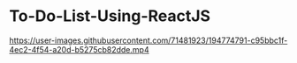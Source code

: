 # To-Do-List-Using-ReactJS
 


https://user-images.githubusercontent.com/71481923/194774791-c95bbc1f-4ec2-4f54-a20d-b5275cb82dde.mp4

